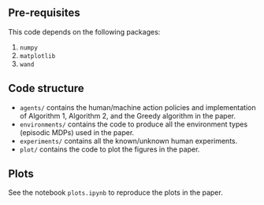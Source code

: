## Pre-requisites

This code depends on the following packages:

 1. `numpy`
 2. `matplotlib`
 3. `wand`
## Code structure

 - `agents/` contains the human/machine action policies and implementation of Algorithm 1, Algorithm 2, and the Greedy algorithm in the paper.
 - `environments/` contains the code to produce all the environment types (episodic MDPs) used in the paper.
 - `experiments/` contains all the known/unknown human experiments.
 - `plot/` contains the code to plot the figures in the paper.

## Plots

See the notebook `plots.ipynb` to reproduce the plots in the paper.


